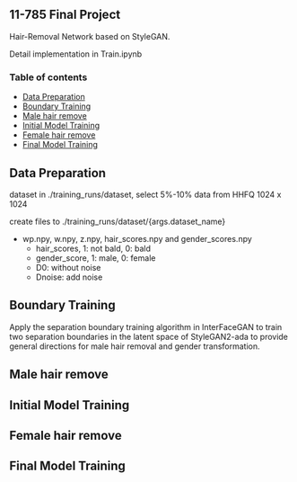 ## 11-785 Final Project

Hair-Removal Network based on StyleGAN.

Detail implementation in Train.ipynb


### Table of contents
* [Data Preparation](#Data_Preparation)
* [Boundary Training](#Boundary_Training)
* [Male hair remove](#Male_hair_remove)
* [Initial Model Training](#Initial_Model_Training)
* [Female hair remove](#Female_hair_remove)
* [Final Model Training](#Final_Model_Training)


## Data Preparation 
dataset in ./training_runs/dataset, select 5%-10% data from HHFQ 1024 x 1024

create files to ./training_runs/dataset/{args.dataset_name}
- wp.npy, w.npy, z.npy, hair_scores.npy and gender_scores.npy
     - hair_scores, 1: not bald, 0: bald 
     - gender_score, 1: male, 0: female 
     - D0: without noise
     - Dnoise: add noise


## Boundary Training
Apply the separation boundary training algorithm in InterFaceGAN to train two separation boundaries in the latent space of StyleGAN2-ada to provide general directions for male hair removal and gender transformation.


## Male hair remove



## Initial Model Training

## Female hair remove

## Final Model Training
